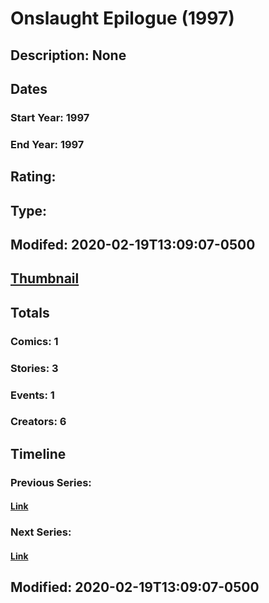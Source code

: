 # Onslaught Epilogue (1997)
## Description: None
## Dates
### Start Year: 1997
### End Year: 1997
## Rating: 
## Type: 
## Modifed: 2020-02-19T13:09:07-0500
## [Thumbnail](http://i.annihil.us/u/prod/marvel/i/mg/b/40/image_not_available.jpg)
## Totals
### Comics: 1
### Stories: 3
### Events: 1
### Creators: 6
## Timeline
### Previous Series: 
#### [Link]()
### Next Series: 
#### [Link]()
## Modified: 2020-02-19T13:09:07-0500